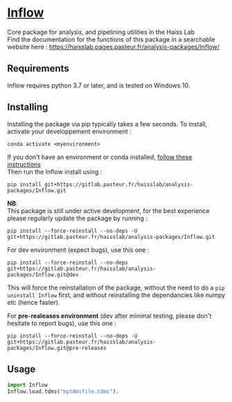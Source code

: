 # [Inflow](https://haisslab.pages.pasteur.fr/analysis-packages/Inflow/)
Core package for analysis, and pipelining utilities in the Haiss Lab  
Find the documentation for the functions of this package in a searchable website here : https://haisslab.pages.pasteur.fr/analysis-packages/Inflow/

## Requirements
Inflow requires python 3.7 or later, and is tested on Windows 10.

## Installing
Installing the package via pip typically takes a few seconds.  To install, activate your developpement environment :
```
conda activate <myenvironment>
```
If you don't have an environment or conda installed, [follow these instructions](https://gitlab.pasteur.fr/haisslab/analysis-packages/how-to-start/-/blob/main/README.md)  
Then run the Inflow install using :
```
pip install git+https://gitlab.pasteur.fr/haisslab/analysis-packages/Inflow.git
```

**NB**:  
This package is still under active development, for the best experience please regularly update the package by running :  
```
pip install --force-reinstall --no-deps -U git+https://gitlab.pasteur.fr/haisslab/analysis-packages/Inflow.git
```
For dev environment (expect bugs), use this one :
```
pip install --force-reinstall --no-deps git+https://gitlab.pasteur.fr/haisslab/analysis-packages/Inflow.git@dev
```

This  will force the reinstallation of the package, without the need to do a `pip uninstall Inflow` first, and without reinstalling the dependancies like numpy etc (hence faster).


For **pre-realeases environment** (dev after minimal testing, please don't hesitate to report bugs), use this one :  
```
pip install --force-reinstall --no-deps -U git+https://gitlab.pasteur.fr/haisslab/analysis-packages/Inflow.git@pre-releases
```

## Usage

```python
import Inflow
Inflow.load.tdms("mytdmsfile.tdms").
```

 
